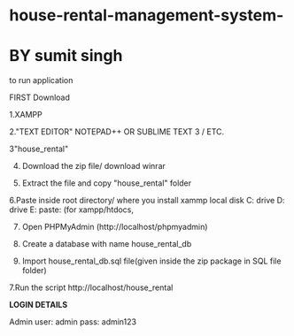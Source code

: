 # house-rental-management-system-
# BY sumit singh
to run application

FIRST Download

1.XAMPP

2."TEXT EDITOR" NOTEPAD++ OR SUBLIME TEXT 3 / ETC.

3"house_rental"

4. Download the zip file/ download winrar

5. Extract the file and copy "house_rental" folder

6.Paste inside root directory/ where you install xammp local disk C: drive D: drive E: paste: (for xampp/htdocs, 

7. Open PHPMyAdmin (http://localhost/phpmyadmin)

8. Create a database with name house_rental_db

6. Import house_rental_db.sql file(given inside the zip package in SQL file folder)

7.Run the script http://localhost/house_rental

**LOGIN DETAILS** 

Admin
user: admin
pass: admin123
